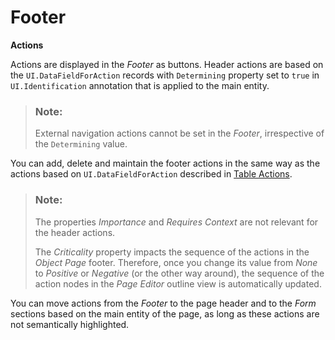 <!-- loio1b391bd22c0341a6948ddc49b0aa1184 -->

# Footer

**Actions**

Actions are displayed in the *Footer* as buttons. Header actions are based on the `UI.DataFieldForAction` records with `Determining` property set to `true` in `UI.Identification` annotation that is applied to the main entity.

> ### Note:  
> External navigation actions cannot be set in the *Footer*, irrespective of the `Determining` value.

You can add, delete and maintain the footer actions in the same way as the actions based on `UI.DataFieldForAction` described in [Table Actions](table-actions-da1931b.md).

> ### Note:  
> The properties *Importance* and *Requires Context* are not relevant for the header actions.
> 
> The *Criticality* property impacts the sequence of the actions in the *Object Page* footer. Therefore, once you change its value from *None* to *Positive* or *Negative* \(or the other way around\), the sequence of the action nodes in the *Page Editor* outline view is automatically updated.

You can move actions from the *Footer* to the page header and to the *Form* sections based on the main entity of the page, as long as these actions are not semantically highlighted.

